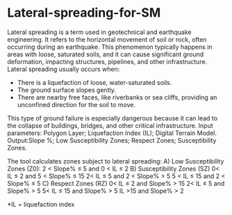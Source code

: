 # Lateral-spreading-for-SM
Lateral spreading is a term used in geotechnical and earthquake engineering. It refers to the horizontal movement of soil or rock, often occurring during an earthquake. This phenomenon typically happens in areas with loose, saturated soils, and it can cause significant ground deformation, impacting structures, pipelines, and other infrastructure.
Lateral spreading usually occurs when:
- There is a liquefaction of loose, water-saturated soils.
- The ground surface slopes gently.
- There are nearby free faces, like riverbanks or sea cliffs, providing an unconfined direction for the soil to move.

This type of ground failure is especially dangerous because it can lead to the collapse of buildings, bridges, and other critical infrastructure.
Input parameters: Polygon Layer; Liquefaction Index (IL); Digital Terrain Model.
Output:Slope %; Low Susceptibility Zones; Respect Zones; Susceptibility Zones.

The tool calculates zones subject to lateral spreading:
A) Low Susceptibility Zones (Z0): 
2 < Slope% ≤ 5 and 0 < IL ≤ 2
B) Susceptibility Zones (SZ)
0< IL ≤ 2 and 5 < Slope% ≤ 15
2< IL ≤ 5 and 2 < Slope% > 5
5 < IL ≤ 15 and 2 < Slope% ≤ 5
C) Respect Zones (RZ)
0< IL ≤ 2 and Slope% > 15
2< IL ≤ 5 and Slope% > 5
5< IL ≤ 15 and Slope% > 5
IL >15 and Slope% > 2

*IL = liquefaction index
